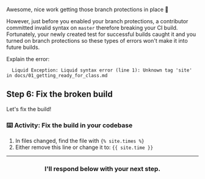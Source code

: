 Awesome, nice work getting those branch protections in place :tada:

However, just before you enabled your branch protections, a contributor committed invalid syntax on `master` therefore breaking your CI build. Fortunately, your newly created test for successful builds caught it and you turned on branch protections so these types of errors won't make it into future builds.

Explain the error:
```shell
  Liquid Exception: Liquid syntax error (line 1): Unknown tag 'site' in docs/01_getting_ready_for_class.md
```

## Step 6: Fix the broken build

Let's fix the build!

### :keyboard: Activity: Fix the build in your codebase

1. In files changed, find the file with `{% site.times %}`
1. Either remove this line or change it to: `{{ site.time }}`

<hr>
<h3 align="center">I'll respond below with your next step.</h3>